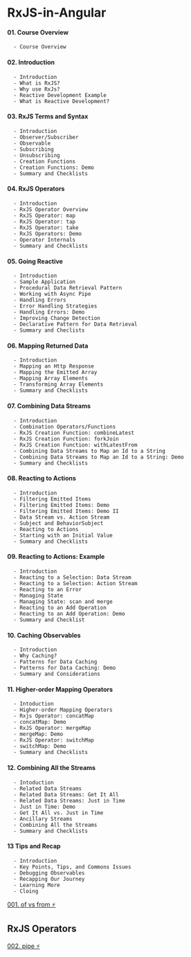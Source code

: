 # RxJS-in-Angular

#### 01. Course Overview

      - Course Overview

#### 02. Introduction

      - Introduction
      - What is RxJS?
      - Why use RxJs?
      - Reactive Development Example
      - What is Reactive Development?

#### 03. RxJS Terms and Syntax

      - Introduction
      - Observer/Subscriber
      - Observable
      - Subscribing
      - Unsubscribing
      - Creation Functions
      - Creation Functions: Demo
      - Summary and Checklists

#### 04. RxJS Operators

      - Introduction
      - RxJS Operator Overview
      - RxJS Operator: map
      - RxJS Operator: tap
      - RxJS Operator: take
      - RxJS Operators: Demo
      - Operator Internals
      - Summary and Checklists

#### 05. Going Reactive

      - Introduction
      - Sample Application
      - Procedural Data Retrieval Pattern
      - Working with Async Pipe
      - Handling Errors
      - Error Handling Strategies
      - Handling Errors: Demo
      - Improving Change Detection
      - Declarative Pattern for Data Retrieval
      - Summary and Checlists

#### 06. Mapping Returned Data

      - Introduction
      - Mapping an Http Response
      - Mapping the Emitted Array
      - Mapping Array Elements
      - Transforming Array Elements
      - Summary and Checklists

#### 07. Combining Data Streams

      - Introduction
      - Combination Operators/Functions
      - RxJS Creation Function: combineLatest
      - RxJS Creation Function: forkJoin
      - RxJS Creation Function: withLatestFrom
      - Combining Data Streams to Map an Id to a String
      - Combining Data Streams to Map an Id to a String: Demo
      - Summary and Checklists

#### 08. Reacting to Actions

      - Introduction
      - Filtering Emitted Items
      - Filtering Emitted Items: Demo
      - Filtering Emitted Items: Demo II
      - Data Stream vs. Action Stream
      - Subject and BehaviorSubject
      - Reacting to Actions
      - Starting with an Initial Value
      - Summary and Checklists

#### 09. Reacting to Actions: Example

      - Introduction
      - Reacting to a Selection: Data Stream
      - Reacting to a Selection: Action Stream
      - Reacting to an Error
      - Managing State
      - Managing State: scan and merge
      - Reacting to an Add Operation
      - Reacting to an Add Operation: Demo
      - Summary and Checklist

#### 10. Caching Observables

      - Introduction
      - Why Caching?
      - Patterns for Data Caching
      - Patterns for Data Caching: Demo
      - Summary and Considerations

#### 11. Higher-order Mapping Operators

      - Intoduction
      - Higher-order Mapping Operators
      - Rxjs Operator: concatMap
      - concatMap: Demo
      - RxJS Operator: mergeMap
      - mergeMap: Demo
      - RxJS Operator: switchMap
      - switchMap: Demo
      - Summary and Checklists

#### 12. Combining All the Streams

      - Intoduction
      - Related Data Streams
      - Related Data Streams: Get It All
      - Related Data Streams: Just in Time
      - Just in Time: Demo
      - Get It All vs. Just in Time
      - Ancillary Streams
      - Combining All the Streams
      - Summary and Checklists

#### 13 Tips and Recap

      - Introduction
      - Key Points, Tips, and Commons Issues
      - Debugging Observables
      - Recapping Our Journey
      - Learning More
      - Cloing

[001. of vs from ⚡️](https://github.com/ChandanBhindwar/RxJS-in-Angular/commit/d3581f84be14abd4ae968f058bf57a097c30f158)

## RxJS Operators

[002. pipe ⚡️](https://github.com/ChandanBhindwar/RxJS-in-Angular/commit/d3581f84be14abd4ae968f058bf57a097c30f158)
